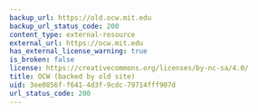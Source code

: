 ```yaml
---
backup_url: https://old.ocw.mit.edu
backup_url_status_code: 200
content_type: external-resource
external_url: https://ocw.mit.edu
has_external_license_warning: true
is_broken: false
license: https://creativecommons.org/licenses/by-nc-sa/4.0/
title: OCW (backed by old site)
uid: 3ee0856f-f641-4d3f-9cdc-79714fff907d
url_status_code: 200
---
```

